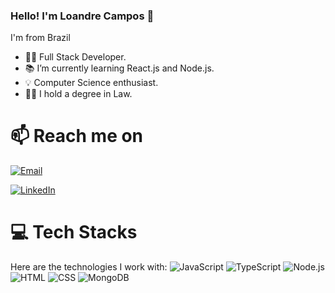 ### Hello! I'm Loandre Campos 👋

I'm from Brazil

- 🧑‍💻 Full Stack Developer.
- 📚 I’m currently learning React.js and Node.js.
- 💡 Computer Science enthusiast.
- 👨‍🎓 I hold a degree in Law.

# 📫 Reach me on

[![Email](https://img.shields.io/badge/Email-loandre.dev%40gmail.com-blue)](mailto:loandre.dev@gmail.com?subject=Hi%20Loandre,%0A%0AI%20found%20you%20on%20GitHub%20and%20wanted%20to%20reach%20out.)

[![LinkedIn](https://img.shields.io/badge/LinkedIn-%2Fin%2Floandre%2F-blue)](https://www.linkedin.com/in/loandre/)

# 💻 Tech Stacks
Here are the technologies I work with:
![JavaScript](https://img.shields.io/badge/-JavaScript-yellow)
![TypeScript](https://img.shields.io/badge/-TypeScript-blue)
![Node.js](https://img.shields.io/badge/-Node.js-green)
![HTML](https://img.shields.io/badge/-HTML-orange)
![CSS](https://img.shields.io/badge/-CSS-blue)
![MongoDB](https://img.shields.io/badge/-MongoDB-brightgreen)
